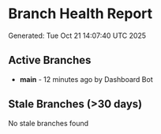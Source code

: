 # Branch Health Report
Generated: Tue Oct 21 14:07:40 UTC 2025

## Active Branches
- **main** - 12 minutes ago by Dashboard Bot

## Stale Branches (>30 days)
No stale branches found

